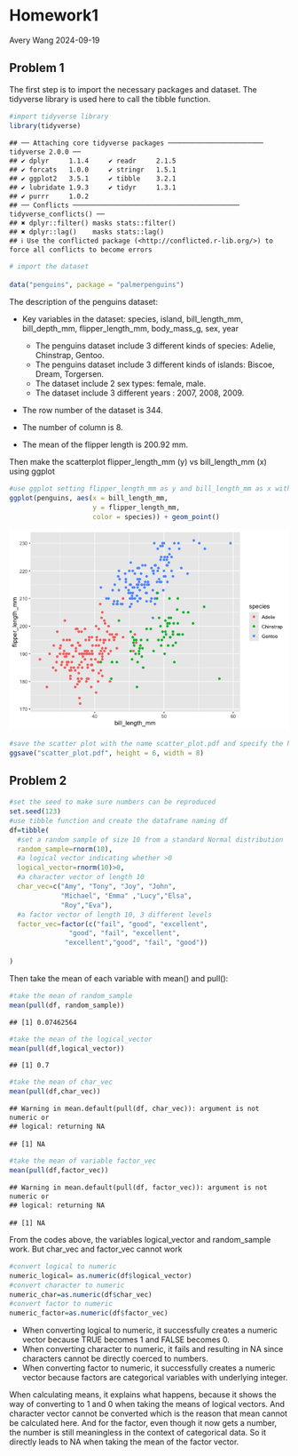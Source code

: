 Homework1
================
Avery Wang
2024-09-19

## Problem 1

The first step is to import the necessary packages and dataset. The
tidyverse library is used here to call the tibble function.

``` r
#import tidyverse library 
library(tidyverse)
```

    ## ── Attaching core tidyverse packages ──────────────────────── tidyverse 2.0.0 ──
    ## ✔ dplyr     1.1.4     ✔ readr     2.1.5
    ## ✔ forcats   1.0.0     ✔ stringr   1.5.1
    ## ✔ ggplot2   3.5.1     ✔ tibble    3.2.1
    ## ✔ lubridate 1.9.3     ✔ tidyr     1.3.1
    ## ✔ purrr     1.0.2     
    ## ── Conflicts ────────────────────────────────────────── tidyverse_conflicts() ──
    ## ✖ dplyr::filter() masks stats::filter()
    ## ✖ dplyr::lag()    masks stats::lag()
    ## ℹ Use the conflicted package (<http://conflicted.r-lib.org/>) to force all conflicts to become errors

``` r
# import the dataset

data("penguins", package = "palmerpenguins")
```

The description of the penguins dataset:

- Key variables in the dataset: species, island, bill_length_mm,
  bill_depth_mm, flipper_length_mm, body_mass_g, sex, year

  - The penguins dataset include 3 different kinds of species: Adelie,
    Chinstrap, Gentoo.
  - The penguins dataset include 3 different kinds of islands: Biscoe,
    Dream, Torgersen.
  - The dataset include 2 sex types: female, male.
  - The dataset include 3 different years : 2007, 2008, 2009.

- The row number of the dataset is 344.

- The number of column is 8.

- The mean of the flipper length is 200.92 mm.

Then make the scatterplot flipper_length_mm (y) vs bill_length_mm (x)
using ggplot

``` r
#use ggplot setting flipper_length_mm as y and bill_length_mm as x with geom_point() to make scatterplot
ggplot(penguins, aes(x = bill_length_mm, 
                     y = flipper_length_mm,
                     color = species)) + geom_point()
```

![](p8105_hw1_xw3038_files/figure-gfm/unnamed-chunk-2-1.png)<!-- -->

``` r
#save the scatter plot with the name scatter_plot.pdf and specify the height and width 
ggsave("scatter_plot.pdf", height = 6, width = 8)
```

## Problem 2

``` r
#set the seed to make sure numbers can be reproduced
set.seed(123)
#use tibble function and create the dataframe naming df
df=tibble(
  #set a random sample of size 10 from a standard Normal distribution
  random_sample=rnorm(10),
  #a logical vector indicating whether >0
  logical_vector=rnorm(10)>0,
  #a character vector of length 10
  char_vec=c("Amy", "Tony", "Joy", "John", 
             "Michael", "Emma" ,"Lucy","Elsa",
             "Roy","Eva"),
  #a factor vector of length 10, 3 different levels
  factor_vec=factor(c("fail", "good", "excellent", 
               "good", "fail", "excellent", 
              "excellent","good", "fail", "good"))

)
```

Then take the mean of each variable with mean() and pull():

``` r
#take the mean of random_sample
mean(pull(df, random_sample))
```

    ## [1] 0.07462564

``` r
#take the mean of the logical_vector
mean(pull(df,logical_vector))
```

    ## [1] 0.7

``` r
#take the mean of char_vec
mean(pull(df,char_vec))
```

    ## Warning in mean.default(pull(df, char_vec)): argument is not numeric or
    ## logical: returning NA

    ## [1] NA

``` r
#take the mean of variable factor_vec
mean(pull(df,factor_vec))
```

    ## Warning in mean.default(pull(df, factor_vec)): argument is not numeric or
    ## logical: returning NA

    ## [1] NA

From the codes above, the variables logical_vector and random_sample
work. But char_vec and factor_vec cannot work

``` r
#convert logical to numeric
numeric_logical= as.numeric(df$logical_vector)
#convert character to numeric
numeric_char=as.numeric(df$char_vec)
#convert factor to numeric 
numeric_factor=as.numeric(df$factor_vec)
```

- When converting logical to numeric, it successfully creates a numeric
  vector because TRUE becomes 1 and FALSE becomes 0.
- When converting character to numeric, it fails and resulting in NA
  since characters cannot be directly coerced to numbers.
- When converting factor to numeric, it successfully creates a numeric
  vector because factors are categorical variables with underlying
  integer.

When calculating means, it explains what happens, because it shows the
way of converting to 1 and 0 when taking the means of logical vectors.
And character vector cannot be converted which is the reason that mean
cannot be calculated here. And for the factor, even though it now gets a
number, the number is still meaningless in the context of categorical
data. So it directly leads to NA when taking the mean of the factor
vector.
